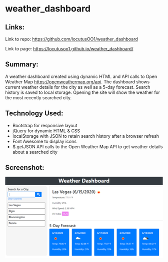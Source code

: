 # weather_dashboard

## Links:
Link to repo: <https://github.com/locutusOO1/weather_dashboard>

Link to page: <https://locutusoo1.github.io/weather_dashboard/>

## Summary:
A weather dashboard created using dynamic HTML and API calls to Open Weather Map <https://openweathermap.org/api>. The dashboard shows current weather details for the city as well as a 5-day forecast. Search history is saved to local storage. Opening the site will show the weather for the most recently searched city.

## Technology Used:
* Bootstrap for responsive layout
* jQuery for dynamic HTML & CSS
* localStorage with JSON to retain search history after a browser refresh
* Font Awesome to display icons
* $.getJSON API calls to the Open Weather Map API to get weather details about a searched city

## Screenshot:
![Screenshot of Weather Dashboard](assets/screenshots/screenshot.PNG)
